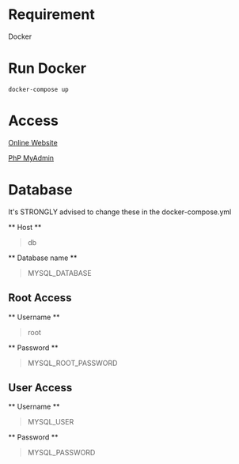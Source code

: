 # Requirement

Docker

# Run Docker

`
docker-compose up
`

# Access

[Online Website](http://localhost:8000/)

[PhP MyAdmin](http://localhost:8080/)

# Database

It's STRONGLY advised to change these in the docker-compose.yml

** Host **
> db

** Database name **
> MYSQL_DATABASE

## Root Access

** Username **
> root

** Password **
> MYSQL_ROOT_PASSWORD

## User Access

** Username **
> MYSQL_USER

** Password **
> MYSQL_PASSWORD